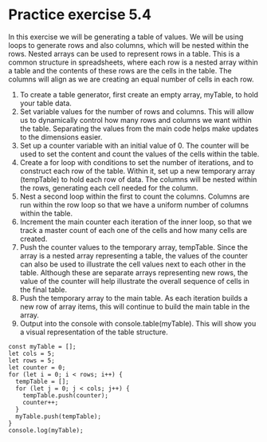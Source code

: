 # Practice exercise 5.4

In this exercise we will be generating a table of values. We will be using loops to
generate rows and also columns, which will be nested within the rows. Nested arrays
can be used to represent rows in a table. This is a common structure in spreadsheets,
where each row is a nested array within a table and the contents of these rows are
the cells in the table. The columns will align as we are creating an equal number of
cells in each row.
1. To create a table generator, first create an empty array, myTable, to hold your
table data.
2. Set variable values for the number of rows and columns. This will allow us
to dynamically control how many rows and columns we want within the
table. Separating the values from the main code helps make updates to the
dimensions easier.
3. Set up a counter variable with an initial value of 0. The counter will be used
to set the content and count the values of the cells within the table.
4. Create a for loop with conditions to set the number of iterations, and to
construct each row of the table. Within it, set up a new temporary array
(tempTable) to hold each row of data. The columns will be nested within
the rows, generating each cell needed for the column.
5. Nest a second loop within the first to count the columns. Columns are run
within the row loop so that we have a uniform number of columns within
the table.
6. Increment the main counter each iteration of the inner loop, so that we track
a master count of each one of the cells and how many cells are created.
7. Push the counter values to the temporary array, tempTable. Since the array is
a nested array representing a table, the values of the counter can also be used
to illustrate the cell values next to each other in the table. Although these are
separate arrays representing new rows, the value of the counter will help
illustrate the overall sequence of cells in the final table.
8. Push the temporary array to the main table. As each iteration builds a new
row of array items, this will continue to build the main table in the array.
9. Output into the console with console.table(myTable). This will show you a
visual representation of the table structure.

```
const myTable = [];
let cols = 5;
let rows = 5;
let counter = 0;
for (let i = 0; i < rows; i++) {
  tempTable = [];
  for (let j = 0; j < cols; j++) {
    tempTable.push(counter);
    counter++;
  }
  myTable.push(tempTable);
}
console.log(myTable);
```